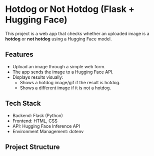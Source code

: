 # Hotdog or Not Hotdog (Flask + Hugging Face)

This project is a web app that checks whether an uploaded image is a **hotdog** or **not hotdog** using a Hugging Face model.

## Features
- Upload an image through a simple web form.
- The app sends the image to a Hugging Face API.
- Displays results visually:
  - Shows a hotdog image/gif if the result is hotdog.
  - Shows a different image if it is not a hotdog.

## Tech Stack
- Backend: Flask (Python)
- Frontend: HTML, CSS
- API: Hugging Face Inference API
- Environment Management: dotenv

## Project Structure

